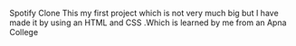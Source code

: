 Spotify Clone 
This my first project which is not very much big but I have made it by using an HTML and CSS .Which is learned by me from an Apna College 

